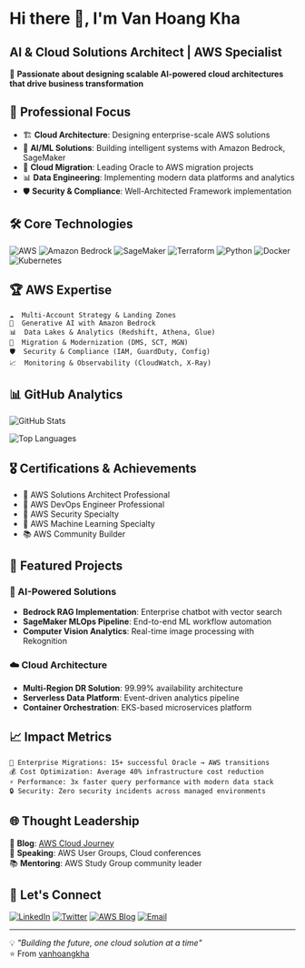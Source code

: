 # Hi there 👋, I'm Van Hoang Kha
## AI & Cloud Solutions Architect | AWS Specialist

🚀 **Passionate about designing scalable AI-powered cloud architectures that drive business transformation**

## 🎯 Professional Focus
- 🏗️ **Cloud Architecture**: Designing enterprise-scale AWS solutions
- 🤖 **AI/ML Solutions**: Building intelligent systems with Amazon Bedrock, SageMaker
- 🔄 **Cloud Migration**: Leading Oracle to AWS migration projects
- 📊 **Data Engineering**: Implementing modern data platforms and analytics
- 🛡️ **Security & Compliance**: Well-Architected Framework implementation

## 🛠️ Core Technologies
![AWS](https://img.shields.io/badge/AWS-%23FF9900.svg?style=for-the-badge&logo=amazon-aws&logoColor=white)
![Amazon Bedrock](https://img.shields.io/badge/Amazon%20Bedrock-FF9900?style=for-the-badge&logo=amazon-aws&logoColor=white)
![SageMaker](https://img.shields.io/badge/Amazon%20SageMaker-FF9900?style=for-the-badge&logo=amazon-aws&logoColor=white)
![Terraform](https://img.shields.io/badge/terraform-%235835CC.svg?style=for-the-badge&logo=terraform&logoColor=white)
![Python](https://img.shields.io/badge/python-3670A0?style=for-the-badge&logo=python&logoColor=ffdd54)
![Docker](https://img.shields.io/badge/docker-%230db7ed.svg?style=for-the-badge&logo=docker&logoColor=white)
![Kubernetes](https://img.shields.io/badge/kubernetes-%23326ce5.svg?style=for-the-badge&logo=kubernetes&logoColor=white)

## 🏆 AWS Expertise
```
☁️  Multi-Account Strategy & Landing Zones
🤖  Generative AI with Amazon Bedrock
📊  Data Lakes & Analytics (Redshift, Athena, Glue)
🔄  Migration & Modernization (DMS, SCT, MGN)
🛡️  Security & Compliance (IAM, GuardDuty, Config)
📈  Monitoring & Observability (CloudWatch, X-Ray)
```

## 📊 GitHub Analytics
![GitHub Stats](https://github-readme-stats.vercel.app/api?username=vanhoangkha&show_icons=true&theme=github_dark&hide_border=true&bg_color=0D1117)

![Top Languages](https://github-readme-stats.vercel.app/api/top-langs/?username=vanhoangkha&layout=compact&theme=github_dark&hide_border=true&bg_color=0D1117)

## 🎖️ Certifications & Achievements
- 🏅 AWS Solutions Architect Professional
- 🏅 AWS DevOps Engineer Professional  
- 🏅 AWS Security Specialty
- 🏅 AWS Machine Learning Specialty
- 📚 AWS Community Builder

## 🚀 Featured Projects
### 🤖 AI-Powered Solutions
- **Bedrock RAG Implementation**: Enterprise chatbot with vector search
- **SageMaker MLOps Pipeline**: End-to-end ML workflow automation
- **Computer Vision Analytics**: Real-time image processing with Rekognition

### ☁️ Cloud Architecture
- **Multi-Region DR Solution**: 99.99% availability architecture
- **Serverless Data Platform**: Event-driven analytics pipeline
- **Container Orchestration**: EKS-based microservices platform

## 📈 Impact Metrics
```
🏢 Enterprise Migrations: 15+ successful Oracle → AWS transitions
💰 Cost Optimization: Average 40% infrastructure cost reduction
⚡ Performance: 3x faster query performance with modern data stack
🔒 Security: Zero security incidents across managed environments
```

## 🌐 Thought Leadership
📝 **Blog**: [AWS Cloud Journey](https://cloudjourney.awsstudygroup.com)  
🎤 **Speaking**: AWS User Groups, Cloud conferences  
📚 **Mentoring**: AWS Study Group community leader  

## 🤝 Let's Connect
[![LinkedIn](https://img.shields.io/badge/LinkedIn-0077B5?style=for-the-badge&logo=linkedin&logoColor=white)](https://linkedin.com/in/vanhoangkha)
[![Twitter](https://img.shields.io/badge/Twitter-1DA1F2?style=for-the-badge&logo=twitter&logoColor=white)](https://twitter.com/WorkKhavan)
[![AWS Blog](https://img.shields.io/badge/AWS%20Blog-FF9900?style=for-the-badge&logo=amazon-aws&logoColor=white)](https://cloudjourney.awsstudygroup.com)
[![Email](https://img.shields.io/badge/Email-D14836?style=for-the-badge&logo=gmail&logoColor=white)](mailto:your.email@domain.com)

---
💡 *"Building the future, one cloud solution at a time"*  
⭐️ From [vanhoangkha](https://github.com/vanhoangkha)
